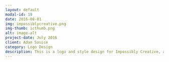 ```yaml
---
layout: default
modal-id: 19
date: 2016-08-01
img: impossiblycreative.png
img-thumb: icthumb.png
alt: image-alt
project-date: July 2016
client: Adam Souice
category: Logo Design 
description: This is a logo and style design for Impossibly Creative, a custom wordpress company. Ignus, the dragon, is not only an impossible creature, but also an impossible shape. I took inspiration from Escher. 
---
```

